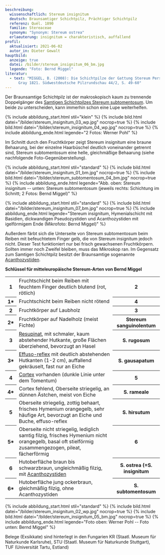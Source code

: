 ```yaml
---
beschreibung:
  wissenschaftlich: Stereum insignitum
  deutsch: Braunsamtiger Schichtpilz, Prächtiger Schichtpilz
  referenz: Quél. 1890
  familie: Stereaceae
  synonym: "Synonym: Stereum ostrea"
  erlaeuterung: insignitum = charakteristisch, auffallend
profil:
  aktualisiert: 2021-06-02
  autor_in: Dieter Gewalt
hauptbild:
  anzeige: true
  datei: /bilder/stereum_insignitum_06_bm.jpg
  legende: "Foto: Bernd Miggel"
literatur:
  - text: "MIGGEL, B. (2008): Die Schichtpilze der Gattung Stereum Pers. ex S. F.
      Gray 1821. Südwestdeutsche Pilzrundschau 44/2, S. 49-60"
---
```

Der Braunsamtige Schichtpilz ist der makroskopisch kaum zu trennende Doppelgänger des [Samtigen Schichtpilzes Stereum subtomentosum](/pilze/stereum-subtomentosum-samtiger-schichtpilz). Um beide zu unterscheiden, kann immerhin schon eine Lupe weiterhelfen. 

{% include abbildung_start.html stil="klein" %}
{% include bild.html datei="/bilder/stereum_insignitum_03_wp.jpg" nocrop=true %}
{% include bild.html datei="/bilder/stereum_insignitum_04_wp.jpg" nocrop=true %}
{% include abbildung_ende.html legende="2 Fotos: Werner Pohl" %}

Im Schnitt durch den Fruchtkörper zeigt Stereum insignitum eine braune Behaarung, bei der einzelne Haarbüschel deutlich voneinander getrennt sind, Stereum subtomentosum eine helle, gleichmäßige Behaarung (siehe nachfolgende Foto-Gegenüberstellung).

{% include abbildung_start.html stil="standard" %}
{% include bild.html datei="/bilder/stereum_insignitum_01_bm.jpg" nocrop=true %}
{% include bild.html datei="/bilder/stereum_subtomentosum_04_bm.jpg" nocrop=true %}
{% include abbildung_ende.html legende="Abb. oben: Stereum insignitum -- unten: Stereum subtomentosum (jeweils rechts: Schichtung im Schnitt; 2 Fotos: Bernd Miggel)" %}

{% include abbildung_start.html stil="standard" %}
{% include bild.html datei="/bilder/stereum_insignitum_07_bm.jpg" nocrop=true %}
{% include abbildung_ende.html legende="Stereum insignitum, Hymenialschicht mit Basidien, dickwandigen Pseudozystiden und Acanthozystiden mit igelförmigem Ende (Mikrofoto: Bernd Miggel)" %}

Außerdem färbt sich die Unterseite von Stereum subtomentosum beim Reiben mit befeuchtetem Finger gelb, die von Stereum insignitum jedoch nicht. Dieser Test funktioniert nur bei frisch gewachsenen Fruchtkörpern.  Sollten immer noch Zweifel bleiben, muss das Mikroskop ran. Im Gegensatz zum Samtigen Schichtpilz besitzt der Braunsamtige sogenannte [Acanthozystiden](Acanthozystiden "Glossar").

**Schlüssel für mitteleuropäische Stereum-Arten von Bernd Miggel**

<div class="table-responsive">
<table class="table">
<tr>
  <th>1</th>
  <td>Fruchtschicht beim Reiben mit feuchtem Finger deutlich blutend (rot, rötlich)</td>
  <th><i class="fas fa-arrow-right"></i> 2</th>
</tr>
<tr>
  <th>1*</th>
  <td>Fruchtschicht beim Reiben nicht rötend</td>
  <th><i class="fas fa-arrow-right"></i> 4</th>
</tr>
<tr>
  <th>2</th>
  <td>Fruchtkörper auf Laubholz</td>
  <th><i class="fas fa-arrow-right"></i> 3</th>
</tr>
<tr>
  <th>2*</th>
  <td>Fruchtkörper auf Nadelholz (meist Fichte)</td>
  <th>Stereum sanguinolentum</th>
</tr>
<tr>
  <th>3</th>
  <td><a href="resupinat" title="Glossar">Resupinat</a>, mit schmaler, kaum abstehender Hutkante, große Flächen überziehend, bevorzugt an Hasel </td>
  <th>S. rugosum</th>
</tr>
<tr>
<th>3*</th>
<td><a href="effuso-reflex" title="Glossar">Effuso-reflex</a> mit deutlich abstehenden Hutkanten (1-2 cm), auffallend gekräuselt, fast nur an Eiche</td>
<th>S. gausapatum</th>
</tr>
<tr>
<th>4</th>
<td><a href="Cortex" title="Glossar">Cortex</a> vorhanden (dunkle Linie unter dem Tomentum) </td>
<th><i class="fas fa-arrow-right"></i> 5</th>
</tr>
<tr>
<th>4*</th>
<td>Cortex fehlend, Oberseite striegelig, an dünnen Ästchen, meist von Eiche </td>
<th>S. rameale</th>
</tr>
<tr>
<th>5</th>
<td>Oberseite striegelig, zottig behaart, frisches Hymenium orangegelb, sehr häufige Art, bevorzugt an Eiche und Buche, effuso-reflex </td>
<th>S. hirsutum</th>
</tr>
<tr>
<th>5*</th>
<td>Oberseite nicht striegelig, lediglich samtig filzig, frisches Hymenium nicht orangegelb, basal oft stielförmig zusammengezogen, pileat, fächerförmig </td>
<th><i class="fas fa-arrow-right"></i> 6</th>
</tr><tr>
<th>6</th>
<td>Hutoberfläche braun bis schwarzbraun, ungleichmäßig filzig, mit <a href="Acanthozystiden" title="Glossar">Acanthozystiden</a></td>
<th>S. ostrea (=S. insignitum</th>
</tr>
<tr>
<th>6*</th>
<td>Hutoberfläche jung ockerbraun, gleichmäßig filzig, ohne Acanthozystiden </td>
<th>S. subtomentosum</th>
</tr><tr>
</tr>
</table>
</div>

{% include abbildung_start.html stil="standard" %}
{% include bild.html datei="/bilder/stereum_insignitum_02_wp.jpg" nocrop=true %}
{% include bild.html datei="/bilder/stereum_insignitum_05_bm.jpg" nocrop=true %}
{% include abbildung_ende.html legende="Foto oben: Werner Pohl -- Foto unten: Bernd Miggel" %}

Belege (Exsikkate) sind hinterlegt in den Fungarien KR (Staatl. Museum für Naturkunde Karlsruhe), STU (Staatl. Museum für Naturkunde Stuttgart), TUF (Universität Tartu, Estland)